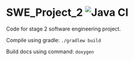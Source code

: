 # SWE_Project_2 ![Java CI](https://github.com/DavidLoftus/SWE_Project_2/workflows/Java%20CI/badge.svg)
Code for stage 2 software engineering project.

Compile using gradle: `./gradlew build`

Build docs using command: `doxygen`
